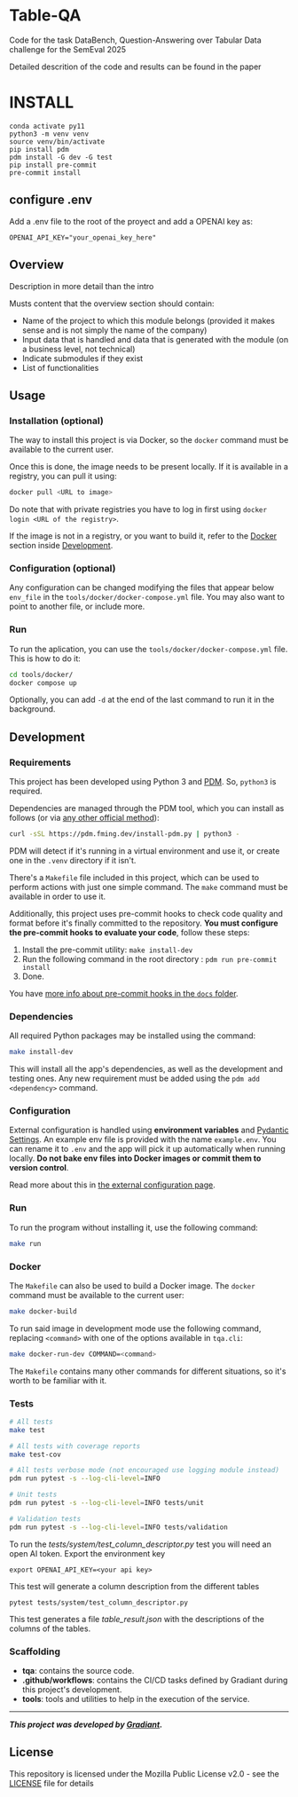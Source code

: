 # Table-QA

Code for the task  DataBench, Question-Answering over Tabular Data challenge for the SemEval 2025

Detailed descrition of the code and results can be found in the paper <url>


# INSTALL
```
conda activate py11
python3 -m venv venv
source venv/bin/activate
pip install pdm
pdm install -G dev -G test
pip install pre-commit
pre-commit install

```

## configure .env
Add a .env file to the root of the proyect and add a OPENAI key as:
```
OPENAI_API_KEY="your_openai_key_here"
```

## Overview

Description in more detail than the intro

Musts content that the overview section should contain:
- Name of the project to which this module belongs (provided it makes sense and is not simply the name of the company)
- Input data that is handled and data that is generated with the module (on a business level, not technical)
- Indicate submodules if they exist
- List of functionalities


## Usage

### Installation (optional)

The way to install this project is via Docker, so the `docker` command must be available to the current user.

Once this is done, the image needs to be present locally. If it is available in a registry, you can pull it using:

```bash
docker pull <URL to image>
```

Do note that with private registries you have to log in first using `docker login <URL of the registry>`.

If the image is not in a registry, or you want to build it, refer to the [Docker](#docker) section inside [Development](#development).


### Configuration (optional)

Any configuration can be changed modifying the files that appear below `env_file` in the `tools/docker/docker-compose.yml` file. You may also want to point to another file, or include more.


### Run

To run the aplication, you can use the `tools/docker/docker-compose.yml` file. This is how to do it:

```bash
cd tools/docker/
docker compose up
```

Optionally, you can add `-d` at the end of the last command to run it in the background.



## Development

### Requirements

This project has been developed using Python 3 and [PDM](https://pdm.fming.dev). 
So, `python3` is required.

Dependencies are managed through the PDM tool, which you can install as follows (or via [any other official method](https://pdm.fming.dev/latest/#installation)):

```bash
curl -sSL https://pdm.fming.dev/install-pdm.py | python3 -
```

PDM will detect if it's running in a virtual environment and use it, or create one in the `.venv` directory if it isn't.

There's a `Makefile` file included in this project, which can be used to perform actions with just one simple command. The `make` command must be available in order to use it.

Additionally, this project uses pre-commit hooks to check code quality and format before it's finally committed to the repository. **You must configure the pre-commit hooks to evaluate your code**, follow these steps:

1. Install the pre-commit utility: `make install-dev`
2. Run the following command in the root directory : `pdm run pre-commit install`
3. Done.

You have [more info about pre-commit hooks in the `docs` folder](./docs/pre_commit_hooks.md).

### Dependencies

All required Python packages may be installed using the command:

```bash
make install-dev
```

This will install all the app's dependencies, as well as the development and testing ones. Any new requirement must be added using the `pdm add <dependency>` command.


### Configuration

External configuration is handled using **environment variables** and [Pydantic Settings](https://docs.pydantic.dev/latest/usage/pydantic_settings/).
An example env file is provided with the name `example.env`. You can rename it to `.env` and the app will pick it up automatically when running locally.
**Do not bake env files into Docker images or commit them to version control**.

Read more about this in [the external configuration page](/docs/external_config.md).

### Run

To run the program without installing it, use the following command:

```bash
make run
```


### Docker

The `Makefile` can also be used to build a Docker image. The `docker` command must be available to the current user:

```bash
make docker-build
```

To run said image in development mode use the following command, replacing `<command>` with one of the options available in `tqa.cli`:

```bash
make docker-run-dev COMMAND=<command>
```

The `Makefile` contains many other commands for different situations, so it's worth to be familiar with it.


### Tests

```bash
# All tests
make test

# All tests with coverage reports
make test-cov

# All tests verbose mode (not encouraged use logging module instead)
pdm run pytest -s --log-cli-level=INFO

# Unit tests
pdm run pytest -s --log-cli-level=INFO tests/unit

# Validation tests
pdm run pytest -s --log-cli-level=INFO tests/validation
```


To run the *tests/system/test_column_descriptor.py* test you will need an open AI token. Export the environment key 

```
export OPENAI_API_KEY=<your api key>
```

This test will generate a column description from the different tables

```
pytest tests/system/test_column_descriptor.py
```

This test generates a file *table_result.json* with the descriptions of the columns of the tables.


### Scaffolding

- **tqa**: contains the source code.
- **.github/workflows**: contains the CI/CD tasks defined by Gradiant during this project's development.
- **tools**: tools and utilities to help in the execution of the service.

---

**_This project was developed by [Gradiant](https://www.gradiant.org)._**

## License
This repository is licensed under the Mozilla Public License v2.0 - see the [LICENSE](LICENSE) file for details
